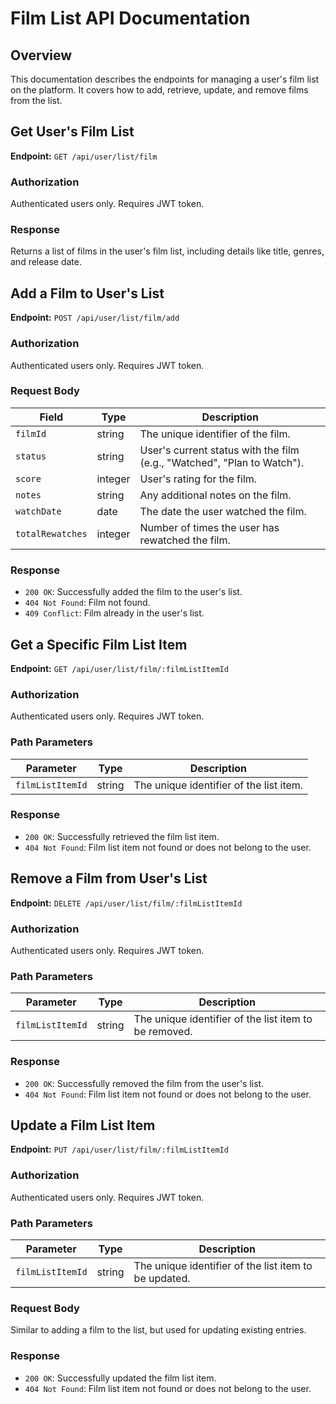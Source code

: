 # Film List API Documentation

## Overview

This documentation describes the endpoints for managing a user's film list on the platform. It covers how to add, retrieve, update, and remove films from the list.

## Get User's Film List

**Endpoint:** `GET /api/user/list/film`

### Authorization

Authenticated users only. Requires JWT token.

### Response

Returns a list of films in the user's film list, including details like title, genres, and release date.

## Add a Film to User's List

**Endpoint:** `POST /api/user/list/film/add`

### Authorization

Authenticated users only. Requires JWT token.

### Request Body

| Field            | Type    | Description                                                             |
| ---------------- | ------- | ----------------------------------------------------------------------- |
| `filmId`         | string  | The unique identifier of the film.                                      |
| `status`         | string  | User's current status with the film (e.g., "Watched", "Plan to Watch"). |
| `score`          | integer | User's rating for the film.                                             |
| `notes`          | string  | Any additional notes on the film.                                       |
| `watchDate`      | date    | The date the user watched the film.                                     |
| `totalRewatches` | integer | Number of times the user has rewatched the film.                        |

### Response

- `200 OK`: Successfully added the film to the user's list.
- `404 Not Found`: Film not found.
- `409 Conflict`: Film already in the user's list.

## Get a Specific Film List Item

**Endpoint:** `GET /api/user/list/film/:filmListItemId`

### Authorization

Authenticated users only. Requires JWT token.

### Path Parameters

| Parameter        | Type   | Description                             |
| ---------------- | ------ | --------------------------------------- |
| `filmListItemId` | string | The unique identifier of the list item. |

### Response

- `200 OK`: Successfully retrieved the film list item.
- `404 Not Found`: Film list item not found or does not belong to the user.

## Remove a Film from User's List

**Endpoint:** `DELETE /api/user/list/film/:filmListItemId`

### Authorization

Authenticated users only. Requires JWT token.

### Path Parameters

| Parameter        | Type   | Description                                           |
| ---------------- | ------ | ----------------------------------------------------- |
| `filmListItemId` | string | The unique identifier of the list item to be removed. |

### Response

- `200 OK`: Successfully removed the film from the user's list.
- `404 Not Found`: Film list item not found or does not belong to the user.

## Update a Film List Item

**Endpoint:** `PUT /api/user/list/film/:filmListItemId`

### Authorization

Authenticated users only. Requires JWT token.

### Path Parameters

| Parameter        | Type   | Description                                           |
| ---------------- | ------ | ----------------------------------------------------- |
| `filmListItemId` | string | The unique identifier of the list item to be updated. |

### Request Body

Similar to adding a film to the list, but used for updating existing entries.

### Response

- `200 OK`: Successfully updated the film list item.
- `404 Not Found`: Film list item not found or does not belong to the user.
